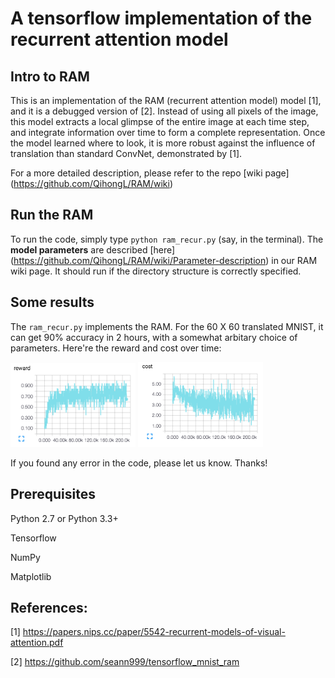 # A tensorflow implementation of the recurrent attention model


## Intro to RAM

This is an implementation of the RAM (recurrent attention model) model [1], and it is a debugged version of [2]. Instead of using all pixels of the image, this model extracts a local glimpse of the entire image at each time step, and integrate information over time to form a complete representation. Once the model learned where to look, it is more robust against the influence of translation than standard ConvNet, demonstrated by [1].

For a more detailed description, please refer to the repo [wiki page] (https://github.com/QihongL/RAM/wiki)

## Run the RAM

To run the code, simply type `python ram_recur.py` (say, in the terminal). The **model parameters** are described [here] (https://github.com/QihongL/RAM/wiki/Parameter-description) in our RAM wiki page. It should run if the directory structure is correctly specified.


## Some results

The `ram_recur.py` implements the RAM. For the 60 X 60 translated MNIST,  it can get 90% accuracy in 2 hours, with a somewhat arbitary choice of parameters. Here're the reward and cost over time: 

<img src="https://github.com/QihongL/RAM/blob/master/demo/rwd_tMnist.png" width="200">
<img src="https://github.com/QihongL/RAM/blob/master/demo/cost_tMnist.png" width="200">


If you found any error in the code, please let us know. Thanks! 

## Prerequisites

Python 2.7 or Python 3.3+

Tensorflow

NumPy

Matplotlib


## References: 

[1] https://papers.nips.cc/paper/5542-recurrent-models-of-visual-attention.pdf

[2] https://github.com/seann999/tensorflow_mnist_ram


